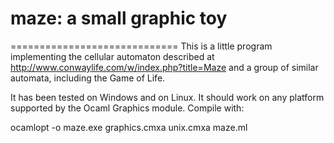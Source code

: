 # maze: a small graphic toy
=============================
This is a little program implementing the cellular automaton described at http://www.conwaylife.com/w/index.php?title=Maze
and a group of similar automata, including the Game of Life.

It has been tested on Windows and on Linux. It should work on any platform supported by the Ocaml Graphics module.
Compile with:

ocamlopt -o maze.exe graphics.cmxa unix.cmxa maze.ml
